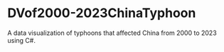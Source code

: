 # DVof2000-2023ChinaTyphoon
A data visualization of typhoons that affected China from 2000 to 2023 using C#.
